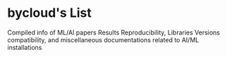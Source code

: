 # bycloud's List
Compiled info of ML/AI papers Results Reproducibility, Libraries Versions compatibility, and miscellaneous documentations related to AI/ML installations

